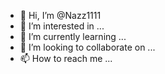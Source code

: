 - 👋 Hi, I’m @Nazz1111
- 👀 I’m interested in ...
- 🌱 I’m currently learning ...
- 💞️ I’m looking to collaborate on ...
- 📫 How to reach me ...

<!---
Nazz1111/Nazz1111 is a ✨ special ✨ repository because its `ItsVin.md` (this file) appears on your GitHub profile.
You can click the Preview link to take a look at your changes.
--->
